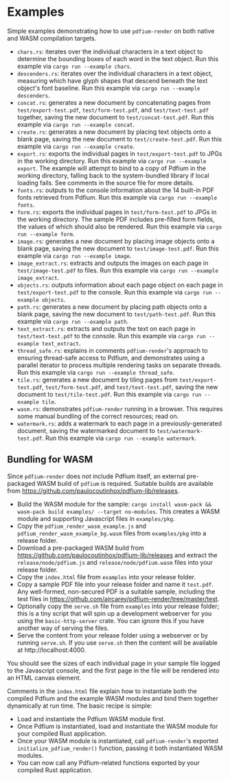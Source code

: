 # Examples

Simple examples demonstrating how to use `pdfium-render` on both native and WASM compilation targets.

* `chars.rs`: iterates over the individual characters in a text object to determine the bounding boxes of each word in the text object. Run this example via `cargo run --example chars`.
* `descenders.rs`: iterates over the individual characters in a text object, measuring which have glyph shapes that descend beneath the text object's font baseline. Run this example via `cargo run --example descenders`.
* `concat.rs`: generates a new document by concatenating pages from `test/export-test.pdf`, `test/form-test.pdf`, and `test/text-test.pdf` together, saving the new document to `test/concat-test.pdf`. Run this example via `cargo run --example concat`.
* `create.rs`: generates a new document by placing text objects onto a blank page, saving the new document to `test/create-test.pdf`. Run this example via `cargo run --example create`.
* `export.rs`: exports the individual pages in `test/export-test.pdf` to JPGs in the working directory. Run this example via `cargo run --example export`. The example will attempt to bind to a copy of Pdfium in the working directory, falling back to the system-bundled library if local loading fails. See comments in the source file for more details.
* `fonts.rs`: outputs to the console information about the 14 built-in PDF fonts retrieved from Pdfium. Run this example via `cargo run --example fonts`.
* `form.rs`: exports the individual pages in `test/form-test.pdf` to JPGs in the working directory. The sample PDF includes pre-filled form fields, the values of which should also be rendered. Run this example via `cargo run --example form`.
* `image.rs`: generates a new document by placing image objects onto a blank page, saving the new document to `test/image-test.pdf`. Run this example via `cargo run --example image`.
* `image_extract.rs`: extracts and outputs the images on each page in `test/image-test.pdf` to files. Run this example via `cargo run --example image_extract`.
* `objects.rs`: outputs information about each page object on each page in `test/export-test.pdf` to the console. Run this example via `cargo run --example objects`.
* `path.rs`: generates a new document by placing path objects onto a blank page, saving the new document to `test/path-test.pdf`. Run this example via `cargo run --example path`.
* `text_extract.rs`: extracts and outputs the text on each page in `test/text-test.pdf` to the console. Run this example via `cargo run --example text_extract`.
* `thread_safe.rs`: explains in comments `pdfium-render`'s approach to ensuring thread-safe access to Pdfium, and demonstrates using a parallel iterator to process multiple rendering tasks on separate threads. Run this example via `cargo run --example thread_safe`.
* `tile.rs`: generates a new document by tiling pages from `test/export-test.pdf`, `test/form-test.pdf`, and `test/text-test.pdf`, saving the new document to `test/tile-test.pdf`. Run this example via `cargo run --example tile`.
* `wasm.rs`: demonstrates `pdfium-render` running in a browser. This requires some manual bundling of the correct resources; read on.
* `watermark.rs`: adds a watermark to each page in a previously-generated document, saving the watermarked document to `test/watermark-test.pdf`. Run this example via `cargo run --example watermark`.

## Bundling for WASM

Since `pdfium-render` does not include Pdfium itself, an external pre-packaged WASM build of `pdfium` is required. Suitable builds are available from https://github.com/paulocoutinhox/pdfium-lib/releases.

* Build the WASM module for the sample: `cargo install wasm-pack && wasm-pack build examples/ --target no-modules`. This creates a WASM module and supporting Javascript files in `examples/pkg`.
* Copy the `pdfium_render_wasm_example.js` and `pdfium_render_wasm_example_bg.wasm` files from `examples/pkg` into a release folder.
* Download a pre-packaged WASM build from https://github.com/paulocoutinhox/pdfium-lib/releases and extract the `release/node/pdfium.js` and `release/node/pdfium.wasm` files into your release folder.
* Copy the `index.html` file from `examples` into your release folder.
* Copy a sample PDF file into your release folder and name it `test.pdf`. Any well-formed, non-secured PDF is a suitable sample, including the test files in https://github.com/ajrcarey/pdfium-render/tree/master/test.
* Optionally copy the `serve.sh` file from `examples` into your release folder; this is a tiny script that will spin up a development webserver for you using the `basic-http-server` crate. You can ignore this if you have another way of serving the files.
* Serve the content from your release folder using a webserver or by running `serve.sh`. If you use `serve.sh` then the content will be available at http://localhost:4000.

You should see the sizes of each individual page in your sample file logged to the Javascript console, and the first page in the file will be rendered into an HTML canvas element.

Comments in the `index.html` file explain how to instantiate both the compiled Pdfium and the example
WASM modules and bind them together dynamically at run time. The basic recipe is simple:

* Load and instantiate the Pdfium WASM module first.
* Once Pdfium is instantiated, load and instantiate the WASM module for your compiled Rust application.
* Once your WASM module is instantiated, call `pdfium-render`'s exported `initialize_pdfium_render()` function, passing it both instantiated WASM modules.
* You can now call any Pdfium-related functions exported by your compiled Rust application.
